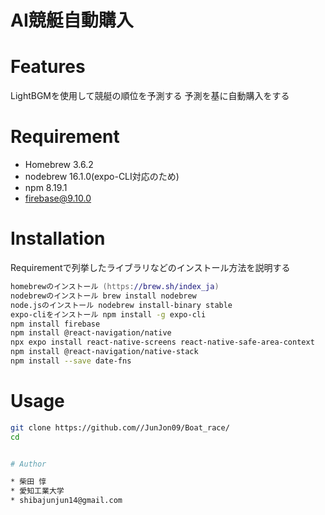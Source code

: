 # AI競艇自動購入

# Features

LightBGMを使用して競艇の順位を予測する
予測を基に自動購入をする

# Requirement

* Homebrew 3.6.2
* nodebrew 16.1.0(expo-CLI対応のため)
* npm 8.19.1
* firebase@9.10.0


# Installation

Requirementで列挙したライブラリなどのインストール方法を説明する

```zsh
homebrewのインストール (https://brew.sh/index_ja)
nodebrewのインストール brew install nodebrew
node.jsのインストール nodebrew install-binary stable
expo-cliをインストール npm install -g expo-cli
npm install firebase
npm install @react-navigation/native
npx expo install react-native-screens react-native-safe-area-context
npm install @react-navigation/native-stack
npm install --save date-fns
```

# Usage


```bash
git clone https://github.com//JunJon09/Boat_race/
cd 


# Author

* 柴田 惇
* 愛知工業大学
* shibajunjun14@gmail.com

